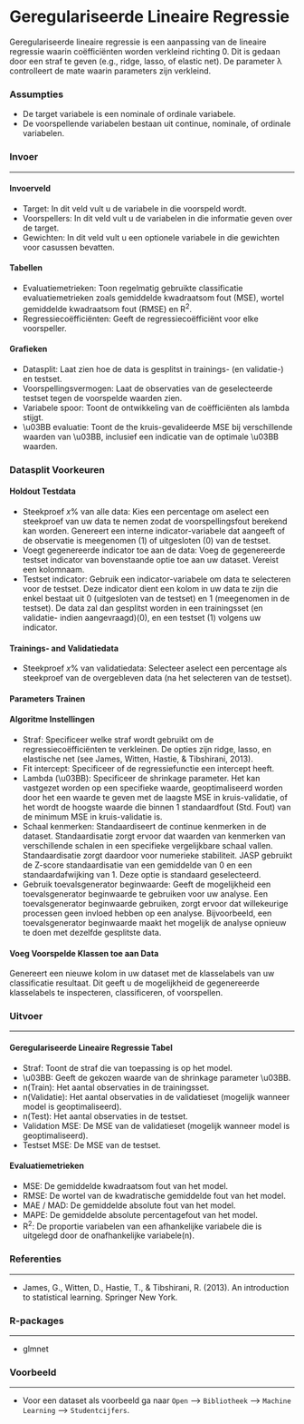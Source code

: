 Geregulariseerde Lineaire Regressie
===

Geregulariseerde lineaire regressie is een aanpassing van de lineaire regressie waarin coëfficiënten worden verkleind richting 0. Dit is gedaan door een straf te geven (e.g., ridge, lasso, of elastic net). De parameter λ controlleert de mate waarin parameters zijn verkleind.

### Assumpties
- De target variabele is een nominale of ordinale variabele.
- De voorspellende variabelen bestaan uit continue, nominale, of ordinale variabelen.

### Invoer 
-------
#### Invoerveld 
- Target: In dit veld vult u de variabele in die voorspeld wordt. 
- Voorspellers: In dit veld vult u de variabelen in die informatie geven over de target. 
- Gewichten: In dit veld vult u een optionele variabele in die gewichten voor casussen bevatten.

#### Tabellen  
- Evaluatiemetrieken: Toon regelmatig gebruikte classificatie evaluatiemetrieken zoals gemiddelde kwadraatsom fout (MSE), wortel gemiddelde kwadraatsom fout (RMSE) en R<sup>2</sup>.
- Regressiecoëfficiënten: Geeft de regressiecoëfficiënt voor elke voorspeller.

#### Grafieken
- Datasplit: Laat zien hoe de data is gesplitst in trainings- (en validatie-) en testset.
- Voorspellingsvermogen: Laat de observaties van de geselecteerde testset tegen de voorspelde waarden zien.
- Variabele spoor: Toont de ontwikkeling van de coëfficiënten als lambda stijgt.
- \u03BB evaluatie: Toont de the kruis-gevalideerde MSE bij verschillende waarden van \u03BB, inclusief een indicatie van de optimale \u03BB waarden.

### Datasplit Voorkeuren
#### Holdout Testdata
- Steekproef *x*% van alle data: Kies een percentage om aselect een steekproef van uw data te nemen zodat de voorspellingsfout berekend kan worden. Genereert een interne indicator-variabele dat aangeeft of de observatie is meegenomen (1) of uitgesloten (0) van de testset.
- Voegt gegenereerde indicator toe aan de data: Voeg de gegenereerde testset indicator van bovenstaande optie toe aan uw dataset. Vereist een kolomnaam.
- Testset indicator: Gebruik een indicator-variabele om data te selecteren voor de testset. Deze indicator dient een kolom in uw data te zijn die enkel bestaat uit 0 (uitgesloten van de testset) en 1 (meegenomen in de testset). De data zal dan gesplitst worden in een trainingsset (en validatie- indien aangevraagd)(0), en een testset (1) volgens uw indicator.

#### Trainings- and Validatiedata
- Steekproef *x*% van validatiedata: Selecteer aselect een percentage als steekproef van de overgebleven data (na het selecteren van de testset).

#### Parameters Trainen
#### Algoritme Instellingen
- Straf: Specificeer welke straf wordt gebruikt om de regressiecoëfficiënten te verkleinen. De opties zijn ridge, lasso, en elastische net (see James, Witten, Hastie, & Tibshirani, 2013).
- Fit intercept: Specificeer of de regressiefunctie een intercept heeft.
- Lambda (\u03BB): Specificeer de shrinkage parameter. Het kan vastgezet worden op een specifieke waarde, geoptimaliseerd worden door het een waarde te geven met de laagste MSE in kruis-validatie, of het wordt de hoogste waarde die binnen 1 standaardfout (Std. Fout) van de minimum MSE in kruis-validatie is.
- Schaal kenmerken: Standaardiseert de continue kenmerken in de dataset. Standaardisatie zorgt ervoor dat waarden van kenmerken van verschillende schalen in een specifieke vergelijkbare schaal vallen. Standaardisatie zorgt daardoor voor numerieke stabiliteit. JASP gebruikt de Z-score standaardisatie van een gemiddelde van 0 en een standaardafwijking van 1. Deze optie is standaard geselecteerd.
- Gebruik toevalsgenerator beginwaarde: Geeft de mogelijkheid een toevalsgenerator beginwaarde te gebruiken voor uw analyse. Een toevalsgenerator beginwaarde gebruiken, zorgt ervoor dat willekeurige processen geen invloed hebben op een analyse. Bijvoorbeeld, een toevalsgenerator beginwaarde maakt het mogelijk de analyse opnieuw te doen met dezelfde gesplitste data.

#### Voeg Voorspelde Klassen toe aan Data
Genereert een nieuwe kolom in uw dataset met de klasselabels van uw classificatie resultaat. Dit geeft u de mogelijkheid de gegenereerde klasselabels te inspecteren, classificeren, of voorspellen.

### Uitvoer
-------

#### Geregulariseerde Lineaire Regressie Tabel
- Straf: Toont de straf die van toepassing is op het model.
- \u03BB: Geeft de gekozen waarde van de shrinkage parameter \u03BB.
- n(Train): Het aantal observaties in de trainingsset.
- n(Validatie): Het aantal observaties in de validatieset (mogelijk wanneer model is geoptimaliseerd).
- n(Test): Het aantal observaties in de testset.
- Validation MSE: De MSE van de validatieset (mogelijk wanneer model is geoptimaliseerd).
- Testset MSE: De MSE van de testset.

#### Evaluatiemetrieken
- MSE: De gemiddelde kwadraatsom fout van het model.
- RMSE: De wortel van de kwadratische gemiddelde fout van het model.
- MAE / MAD: De gemiddelde absolute fout van het model.
- MAPE: De gemiddelde absolute percentagefout van het model.
- R<sup>2</sup>: De proportie variabelen van een afhankelijke variabele die is uitgelegd door de onafhankelijke variabele(n).

### Referenties
-------
- James, G., Witten, D., Hastie, T., & Tibshirani, R. (2013). An introduction to statistical learning. Springer New York.

### R-packages 
--- 
- glmnet

### Voorbeeld 
--- 
- Voor een dataset als voorbeeld ga naar `Open` --> `Bibliotheek` --> `Machine Learning` --> `Studentcijfers`.  
